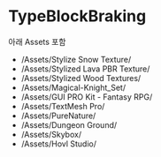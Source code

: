 # TypeBlockBraking
아래 Assets 포함
- /Assets/Stylize Snow Texture/
- /Assets/Stylized Lava PBR Texture/
- /Assets/Stylized Wood Textures/
- /Assets/Magical-Knight_Set/
- /Assets/GUI PRO Kit - Fantasy RPG/
- /Assets/TextMesh Pro/
- /Assets/PureNature/
- /Assets/Dungeon Ground/
- /Assets/Skybox/
- /Assets/Hovl Studio/